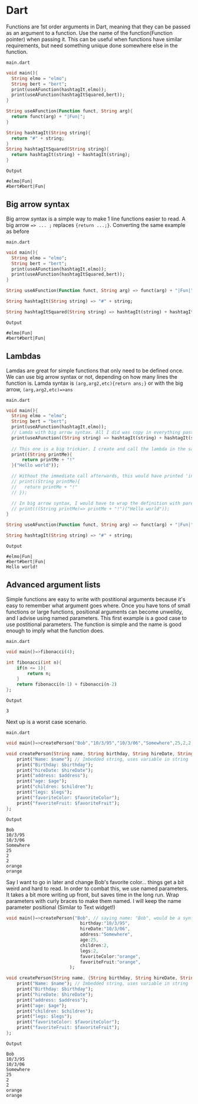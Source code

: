 # Dart
Functions are 1st order arguments in Dart, meaning that they can be passed as an argument to a function. Use the name of the function(Function pointer) when passing it.
This can be useful when functions have similar requirements, but need something unique done somewhere else in the function.

`main.dart`
```dart
void main(){
  String elmo = "elmo";
  String bert = "bert";
  print(useAFunction(hashtagIt,elmo));
  print(useAFunction(hashtagItSquared,bert));
}

String useAFunction(Function funct, String arg){
  return funct(arg) + "|Fun|";
}

String hashtagIt(String string){
  return "#" + string;
}
String hashtagItSquared(String string){
  return hashtagIt(string) + hashtagIt(string);
}
```
`Output`
```text
#elmo|Fun|
#bert#bert|Fun|
```
## Big arrow syntax
Big arrow syntax is a simple way to make 1 line functions easier to read. A big arrow `=> ... ;` replaces `{return ...;}`. Converting the same example as before

`main.dart`
```dart
void main(){
  String elmo = "elmo";
  String bert = "bert";
  print(useAFunction(hashtagIt,elmo));
  print(useAFunction(hashtagItSquared,bert));
}

String useAFunction(Function funct, String arg) => funct(arg) + "|Fun|";

String hashtagIt(String string) => "#" + string;

String hashtagItSquared(String string) => hashtagIt(string) + hashtagIt(string);

```
`Output`
```text
#elmo|Fun|
#bert#bert|Fun|
```

## Lambdas

Lamdas are great for simple functions that only need to be defined once. We can use big arrow syntax or not, depending on how many lines the function is. Lamda syntax is `(arg,arg2,etc){return ans;}` or with the big arrow, `(arg,arg2,etc)=>ans`

`main.dart`
```dart
void main(){
  String elmo = "elmo";
  String bert = "bert";
  print(useAFunction(hashtagIt,elmo));
  // Lamda with big arrow syntax. All I did was copy in everything past the function name.
  print(useAFunction((String string) => hashtagIt(string) + hashtagIt(string),bert));
  
  // This one is a big trickier. I create and call the lambda in the same expression. 
  print((String printMe){
      return printMe + "!"
  }("Hello world"));

  // Without the immediate call afterwards, this would have printed 'instance of Function' because I just passed the print statment a function, not a string.
  // print((String printMe){
  //   return printMe + "!"
  // });

  // In big arrow syntax, I would have to wrap the definition with parenthesis, so it knows to have "Hello world" as an argument
  // print(((String printMe)=> printMe + "!")("Hello world"));
}

String useAFunction(Function funct, String arg) => funct(arg) + "|Fun|";

String hashtagIt(String string) => "#" + string;

```
`Output`
```text
#elmo|Fun|
#bert#bert|Fun|
Hello world!
```

## Advanced argument lists

Simple functions are easy to write with postitional arguments because it's easy to remember what argument goes where. Once you have tons of small functions or large functions, 
positional arguments can become unweildy, and I advise using named parameters. This first example is a good case to use postitional parameters. The function is simple and the name
is good enough to imply what the function does.

`main.dart`
```dart
void main()=>fibonacci(4);

int fibonacci(int n){
    if(n <= 1){
        return n;
    }
    return fibonacci(n-1) + fibonacci(n-2)
};

```
`Output`
```text
3
```

Next up is a worst case scenario.

`main.dart`
```dart
void main()=>createPerson("Bob","10/3/95","10/3/06","Somewhere",25,2,2,"orange","orange");

void createPerson(String name, String birthday, String hireDate, String address, int age, int children, int legs, String favoriteColor, String favoriteFruit){
    print("Name: $name"); // Imbedded string, uses variable in string
    print("Birthday: $birthday");
    print("hireDate: $hireDate");
    print("address: $address");
    print("age: $age");
    print("children: $children");
    print("legs: $legs");
    print("favoriteColor: $favoriteColor");
    print("favoriteFruit: $favoriteFruit");
};

```
`Output`
```text
Bob
10/3/95
10/3/06
Somewhere
25
2
2
orange
orange
```

Say I want to go in later and change Bob's favorite color... things get a bit weird and hard to read. In order to combat this, we use named parameters. It takes a bit more writing up front, but saves time in the long run. Wrap parameters with curly braces to make them named. I will keep the name parameter positional (Similar to Text widget!)


```dart
void main()=>createPerson("Bob", // saying name: "Bob", would be a syntax error because bob is not named
                            birthday:"10/3/95",
                            hireDate:"10/3/06",
                            address:"Somewhere",
                            age:25,
                            children:2,
                            legs:2,
                            favoriteColor:"orange",
                            favoriteFruit:"orange",
                        );

void createPerson(String name, {String birthday, String hireDate, String address, int age, int children, int legs, String favoriteColor, String favoriteFruit}){
    print("Name: $name"); // Imbedded string, uses variable in string
    print("Birthday: $birthday");
    print("hireDate: $hireDate");
    print("address: $address");
    print("age: $age");
    print("children: $children");
    print("legs: $legs");
    print("favoriteColor: $favoriteColor");
    print("favoriteFruit: $favoriteFruit");
};

```
`Output`
```text
Bob
10/3/95
10/3/06
Somewhere
25
2
2
orange
orange
```